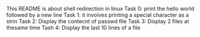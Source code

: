 This README is about  shell redirection in linux
Task 0: print the hello world followed by a new line
Task 1: it involves printing a special character as a strin
Task 2: Display the contecnt of passwd file
Task 3: Display 2 files at thesame time
Tash 4: Display the last 10 lines of a file 
